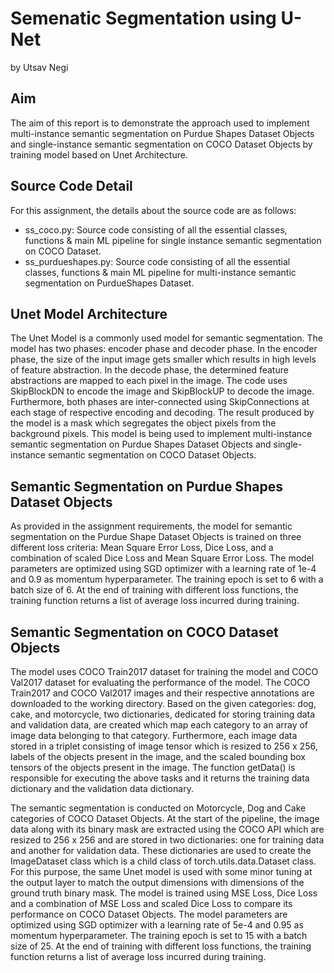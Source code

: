 # Semenatic Segmentation using U-Net

by Utsav Negi

## Aim
The aim of this report is to demonstrate the approach used to implement multi-instance semantic
segmentation on Purdue Shapes Dataset Objects and single-instance semantic segmentation on COCO
Dataset Objects by training model based on Unet Architecture.

## Source Code Detail
For this assignment, the details about the source code are as follows:
<ul>
  <li>ss_coco.py: Source code consisting of all the essential classes, functions & main ML pipeline
for single instance semantic segmentation on COCO Dataset.</li>
  <li>ss_purdueshapes.py: Source code consisting of all the essential classes, functions & main ML pipeline
for multi-instance semantic segmentation on PurdueShapes Dataset.</li>
</ul>

## Unet Model Architecture

The Unet Model is a commonly used model for semantic segmentation. The model has two phases:
encoder phase and decoder phase. In the encoder phase, the size of the input image gets smaller which
results in high levels of feature abstraction. In the decode phase, the determined feature abstractions are
mapped to each pixel in the image. The code uses SkipBlockDN to encode the image and SkipBlockUP to
decode the image. Furthermore, both phases are inter-connected using SkipConnections at each stage
of respective encoding and decoding. The result produced by the model is a mask which segregates the
object pixels from the background pixels. This model is being used to implement multi-instance
semantic segmentation on Purdue Shapes Dataset Objects and single-instance semantic segmentation
on COCO Dataset Objects.

## Semantic Segmentation on Purdue Shapes Dataset Objects

As provided in the assignment requirements, the model for semantic segmentation on the Purdue Shape
Dataset Objects is trained on three different loss criteria: Mean Square Error Loss, Dice Loss, and a
combination of scaled Dice Loss and Mean Square Error Loss. The model parameters are optimized
using SGD optimizer with a learning rate of 1e-4 and 0.9 as momentum hyperparameter. The training
epoch is set to 6 with a batch size of 6. At the end of training with different loss functions, the training
function returns a list of average loss incurred during training.

## Semantic Segmentation on COCO Dataset Objects

The model uses COCO Train2017 dataset for training the model and COCO Val2017 dataset for
evaluating the performance of the model. The COCO Train2017 and COCO Val2017 images and their
respective annotations are downloaded to the working directory. Based on the given categories: dog,
cake, and motorcycle, two dictionaries, dedicated for storing training data and validation data, are
created which map each category to an array of image data belonging to that category. Furthermore, each
image data stored in a triplet consisting of image tensor which is resized to 256 x 256, labels of the
objects present in the image, and the scaled bounding box tensors of the objects present in the image.
The function getData() is responsible for executing the above tasks and it returns the training data
dictionary and the validation data dictionary.

The semantic segmentation is conducted on Motorcycle, Dog and Cake categories of COCO
Dataset Objects. At the start of the pipeline, the image data along with its binary mask are extracted using
the COCO API which are resized to 256 x 256 and are stored in two dictionaries: one for training data and
another for validation data. These dictionaries are used to create the ImageDataset class which is a child
class of torch.utils.data.Dataset class. For this purpose, the same Unet model is used with some minor
tuning at the output layer to match the output dimensions with dimensions of the ground truth binary
mask. The model is trained using MSE Loss, Dice Loss and a combination of MSE Loss and scaled Dice
Loss to compare its performance on COCO Dataset Objects. The model parameters are optimized using
SGD optimizer with a learning rate of 5e-4 and 0.95 as momentum hyperparameter. The training epoch is
set to 15 with a batch size of 25. At the end of training with different loss functions, the training function
returns a list of average loss incurred during training.
